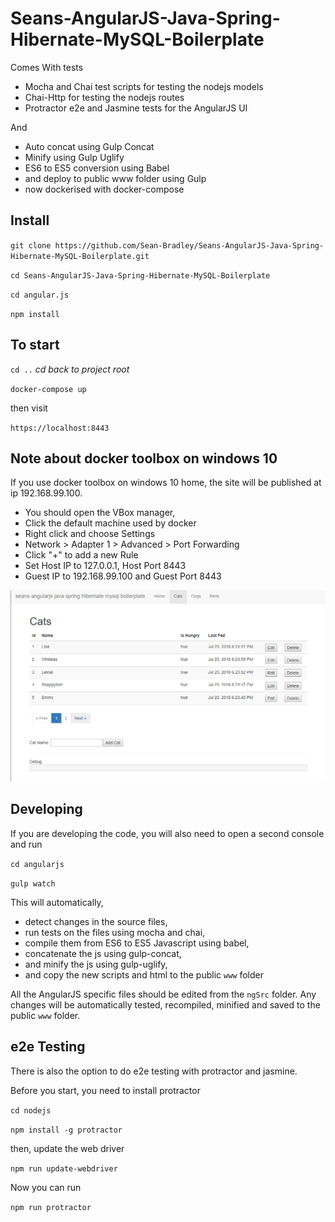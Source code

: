 # Seans-AngularJS-Java-Spring-Hibernate-MySQL-Boilerplate

Comes With tests
- Mocha and Chai test scripts for testing the nodejs models
- Chai-Http for testing the nodejs routes
- Protractor e2e and Jasmine tests for the AngularJS UI

And
- Auto concat using Gulp Concat
- Minify using Gulp Uglify
- ES6 to ES5 conversion using Babel
- and deploy to public www folder using Gulp
- now dockerised with docker-compose 

## Install

`git clone https://github.com/Sean-Bradley/Seans-AngularJS-Java-Spring-Hibernate-MySQL-Boilerplate.git`

`cd Seans-AngularJS-Java-Spring-Hibernate-MySQL-Boilerplate`

`cd angular.js`

`npm install`


## To start

`cd ..`  *cd back to project root*

`docker-compose up`

then visit

`https://localhost:8443`

## Note about docker toolbox on windows 10
If you use docker toolbox on windows 10 home, the site will be published at ip 192.168.99.100.
* You should open the VBox manager, 
* Click the default machine used by docker
* Right click and choose Settings 
* Network > Adapter 1 > Advanced > Port Forwarding
* Click "+" to add a new Rule
* Set Host IP to 127.0.0.1, Host Port 8443 
* Guest IP to 192.168.99.100 and Guest Port 8443

![screen shot](screenshot.png)

## Developing

If you are developing the code,
you will also need to open a second console and run 

`cd angularjs`

`gulp watch`

This will automatically,
- detect changes in the source files, 
- run tests on the files using mocha and chai,
- compile them from ES6 to ES5 Javascript using babel, 
- concatenate the js using gulp-concat,
- and minify the js using gulp-uglify,
- and copy the new scripts and html to the public `www` folder

All the AngularJS specific files should be edited from the `ngSrc` folder.
Any changes will be automatically tested, recompiled, minified and saved to the public `www` folder.

## e2e Testing

There is also the option to do e2e testing with protractor and jasmine.

Before you start, you need to install protractor

`cd nodejs`

`npm install -g protractor`

then, update the web driver

`npm run update-webdriver`

Now you can run

`npm run protractor`

